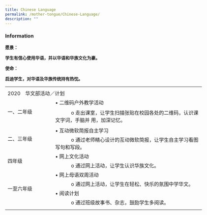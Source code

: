 ```yaml
---
title: Chinese Language
permalink: /mother-tongue/Chinese-Language/
description: ""
---
```

### **Information**
**愿景：**

**学生有信心使用华语，并以华语和华族文化为豪。**

**使命：**

**启迪学生，对华语及华族传统持有热忱。**


<table border="0" cellpadding="0" cellspacing="0" width="640" style="border-collapse:
 collapse;width:480pt"><colgroup><col width="145" style="mso-width-source:userset;mso-width-alt:5302;width:109pt"> <col width="495" style="mso-width-source:userset;mso-width-alt:18102;width:371pt"></colgroup><tbody><tr height="5" style="mso-height-source:userset;height:3.75pt"><td height="5" width="145" style="height:3.75pt;width:109pt"><a name="RANGE!F3:G15"></a></td><td width="495" style="width:371pt"></td></tr><tr height="21" style="height:15.75pt"><td colspan="2" height="21" class="xl65" width="640" style="height:15.75pt;
  width:480pt">2020　华文部活动／计划</td></tr><tr height="21" style="height:15.75pt;outline: 0px;margin-right:0px;padding-bottom:
  0px;padding-top:0px"><td rowspan="2" height="82" class="xl66" width="145" style="height:61.5pt;width:109pt;
  outline: 0px">一、二年级</td><td class="xl64" style="border-top:none;outline: 0px">• 二维码户外教学活动</td></tr><tr height="61" style="height:45.75pt"><td height="61" class="xl68" width="495" style="height:45.75pt;border-top:none;
  width:371pt">&nbsp; &nbsp; &nbsp; &nbsp; &nbsp; &nbsp; o 走出课室，让学生扫描张贴在校园各处的二维码，认识课文字词，手脑并 用，加深记忆。</td></tr><tr height="21" style="height:15.75pt;outline: 0px;margin-right:0px;padding-bottom:
  0px;padding-top:0px"><td rowspan="2" height="62" class="xl67" style="height:46.5pt;outline: 0px">二、三年级</td><td class="xl64" style="border-top:none;outline: 0px">• 互动微软简报自主学习</td></tr><tr height="41" style="height:30.75pt"><td height="41" class="xl68" width="495" style="height:30.75pt;border-top:none;
  width:371pt">&nbsp; &nbsp; &nbsp; &nbsp; &nbsp; &nbsp; o 通过老师精心设计的互动微软简报，让学生自主学习看图写句和写段。</td></tr><tr height="21" style="height:15.75pt;outline: 0px;margin-right:0px;padding-bottom:
  0px;padding-top:0px"><td rowspan="2" height="42" class="xl66" width="145" style="height:31.5pt;width:109pt;
  outline: 0px">四年级</td><td class="xl64" style="border-top:none;outline: 0px">• 网上文化活动</td></tr><tr height="21" style="height:15.75pt"><td height="21" class="xl64" style="height:15.75pt;border-top:none">&nbsp; &nbsp; &nbsp; &nbsp; &nbsp; &nbsp; o 通过网上活动，让学生认识华族文化。</td></tr><tr height="21" style="height:15.75pt;outline: 0px;margin-right:0px;padding-bottom:
  0px;padding-top:0px"><td rowspan="4" height="84" class="xl66" width="145" style="height:63.0pt;width:109pt;
  outline: 0px">一至六年级</td><td class="xl64" style="border-top:none;outline: 0px">• 网上母语双周活动</td></tr><tr height="21" style="height:15.75pt"><td height="21" class="xl68" width="495" style="height:15.75pt;border-top:none;
  width:371pt">&nbsp; &nbsp; &nbsp; &nbsp; &nbsp; &nbsp; o 通过网上活动，让学生在轻松、快乐的氛围中学华文。</td></tr><tr height="21" style="height:15.75pt"><td height="21" class="xl64" style="height:15.75pt;border-top:none">• 阅读计划</td></tr><tr height="21" style="height:15.75pt"><td height="21" class="xl64" style="height:15.75pt;border-top:none">&nbsp; &nbsp; &nbsp; &nbsp; &nbsp; &nbsp; o 通过班级故事书、杂志，鼓励学生多阅读。</td></tr><tr height="9" style="mso-height-source:userset;height:6.75pt"><td height="9" style="height:6.75pt"></td><td></td></tr></tbody></table>